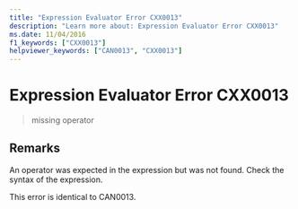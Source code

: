 ```yaml
---
title: "Expression Evaluator Error CXX0013"
description: "Learn more about: Expression Evaluator Error CXX0013"
ms.date: 11/04/2016
f1_keywords: ["CXX0013"]
helpviewer_keywords: ["CAN0013", "CXX0013"]
---
```

# Expression Evaluator Error CXX0013

> missing operator

## Remarks

An operator was expected in the expression but was not found. Check the syntax of the expression.

This error is identical to CAN0013.
